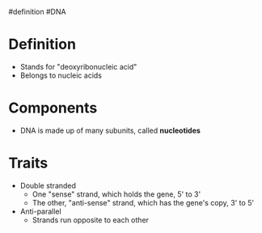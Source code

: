 #definition #DNA 
# Definition
- Stands for "deoxyribonucleic acid"
- Belongs to nucleic acids
# Components
- DNA is made up of many subunits, called **nucleotides**
# Traits
- Double stranded
	- One "sense" strand, which holds the gene, 5' to 3'
	- The other, "anti-sense" strand, which has the gene's copy, 3' to 5'
- Anti-parallel
	- Strands run opposite to each other